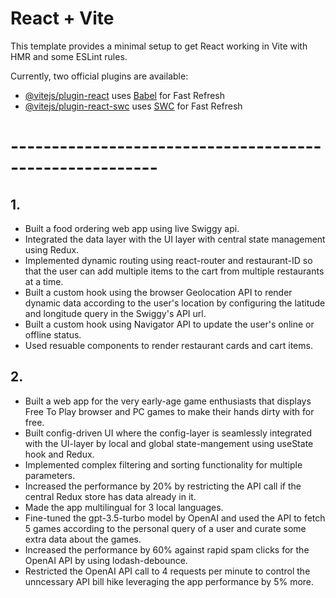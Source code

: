 # React + Vite

This template provides a minimal setup to get React working in Vite with HMR and some ESLint rules.

Currently, two official plugins are available:

- [@vitejs/plugin-react](https://github.com/vitejs/vite-plugin-react/blob/main/packages/plugin-react/README.md) uses [Babel](https://babeljs.io/) for Fast Refresh
- [@vitejs/plugin-react-swc](https://github.com/vitejs/vite-plugin-react-swc) uses [SWC](https://swc.rs/) for Fast Refresh

# --------------------------------------------------------

## 1.

- Built a food ordering web app using live Swiggy api.
- Integrated the data layer with the UI layer with central state management using Redux.
- Implemented dynamic routing using react-router and restaurant-ID so that the user can add multiple items to the cart from multiple restaurants at a time.
- Built a custom hook using the browser Geolocation API to render dynamic data according to the user's location by configuring the latitude and longitude query in the Swiggy's API url.
- Built a custom hook using Navigator API to update the user's online or offline status.
- Used resuable components to render restaurant cards and cart items.

## 2.

- Built a web app for the very early-age game enthusiasts that displays Free To Play browser and PC games to make their hands dirty with for free.
- Built config-driven UI where the config-layer is seamlessly integrated with the UI-layer by local and global state-mangement using useState hook and Redux.
- Implemented complex filtering and sorting functionality for multiple parameters.
- Increased the performance by 20% by restricting the API call if the central Redux store has data already in it.
- Made the app multilingual for 3 local languages.
- Fine-tuned the gpt-3.5-turbo model by OpenAI and used the API to fetch 5 games according to the personal query of a user and curate some extra data about the games.
- Increased the performance by 60% against rapid spam clicks for the OpenAI API by using lodash-debounce.
- Restricted the OpenAI API call to 4 requests per minute to control the unncessary API bill hike leveraging the app performance by 5% more.
